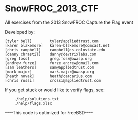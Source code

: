 SnowFROC_2013_CTF
===========================

All exercises from the 2013 SnowFROC Capture the Flag event

Developed by:

	[tyler bell]		tyler@appliedtrust.com
	[karen blakemore]	karen-blakemore@comcast.net
	[chris campbell]	campbell@cs.colostate.edu
	[danny chrastil]	danny@devtrixlabs.com
	[greg foss]			greg.foss@owasp.org
	[andrew furze]		furze.andrew@gmail.com
	[sam leathers]		sam@appliedtrust.com
	[mark major]		mark.major@owasp.org
	[heath novak]		heath@carcarius.com
	[chris rossi]		crossi@appliedtrust.com

If you get stuck or would like to verify flags, see:

        ./help/solutions.txt
        ./help/flags.xlsx

----This code is optimized for FreeBSD----
